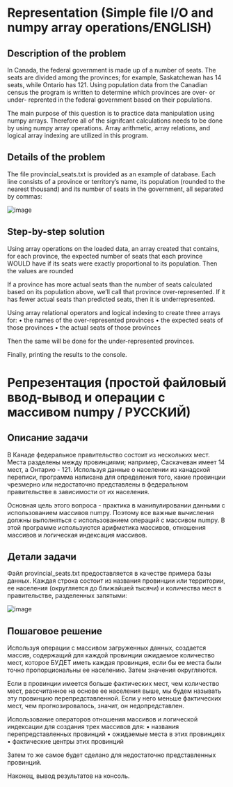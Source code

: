 # Representation (Simple file I/O and numpy array operations/ENGLISH)
## Description of the problem

In Canada, the federal government is made up of a number of seats. The seats are divided among the provinces; for example, Saskatchewan has 14 seats, while Ontario has 121. Using population data from the Canadian census the program is written to determine which provinces are over- or under- reprented in the federal government based on their populations.

The main purpose of this question is to practice data manipulation using numpy arrays. Therefore all of the signifcant calculations needs to be done by using numpy array operations. Array arithmetic, array relations, and logical array indexing are utilized in this program.

## Details of the problem
The file provincial_seats.txt is provided as an example of database. Each line consists of a province or territory’s name, its population (rounded to the nearest thousand) and
its number of seats in the government, all separated by commas:

![image](https://user-images.githubusercontent.com/86201781/126115182-6265ce09-018e-4323-87f1-1dd5470fd640.png)


## Step-by-step solution

Using array operations on the loaded data, an array created that contains, for each province, the expected number of seats that each province WOULD have if its seats were exactly proportional to its population. Then the values are rounded

If a province has more actual seats than the number of seats calculated based on its population above, we’ll call that province over-represented. If it has fewer actual seats than predicted seats, then it is underrepresented.

Using array relational operators and logical indexing to create three arrays for:
• the names of the over-represented provinces
• the expected seats of those provinces
• the actual seats of those provinces

Then the same will be done for the under-represented provinces.

Finally, printing the results to the console. 

# Репрезентация (простой файловый ввод-вывод и операции с массивом numpy / РУССКИЙ)

## Описание задачи

В Канаде федеральное правительство состоит из нескольких мест. Места разделены между провинциями; например, Саскачеван имеет 14 мест, а Онтарио - 121. Используя данные о населении из канадской переписи, программа написана для определения того, какие провинции чрезмерно или недостаточно представлены в федеральном правительстве в зависимости от их населения.

Основная цель этого вопроса - практика в манипулировании данными с использованием массивов numpy. Поэтому все важные вычисления должны выполняться с использованием операций с массивом numpy. В этой программе используются арифметика массивов, отношения массивов и логическая индексация массивов.

## Детали задачи

Файл provincial_seats.txt предоставляется в качестве примера базы данных. Каждая строка состоит из названия провинции или территории, ее населения (округляется до ближайшей тысячи) и количества мест в правительстве, разделенных запятыми:

![image](https://user-images.githubusercontent.com/86201781/126115182-6265ce09-018e-4323-87f1-1dd5470fd640.png)

## Пошаговое решение

Используя операции с массивом загруженных данных, создается массив, содержащий для каждой провинции ожидаемое количество мест, которое БУДЕТ иметь каждая провинция, если бы ее места были точно пропорциональны ее населению. Затем значения округляются.

Если в провинции имеется больше фактических мест, чем количество мест, рассчитанное на основе ее населения выше, мы будем называть эту провинцию перепредставленной. Если у него меньше фактических мест, чем прогнозировалось, значит, он недопредставлен.

Использование операторов отношения массивов и логической индексации для создания трех массивов для:
• названия перепредставленных провинций
• ожидаемые места в этих провинциях
• фактические центры этих провинций

Затем то же самое будет сделано для недостаточно представленных провинций.

Наконец, вывод результатов на консоль.



